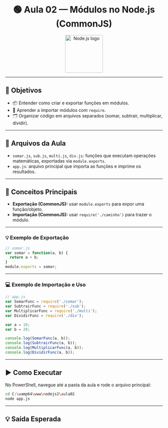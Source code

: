 <h1 align="center">🟢 Aula 02 — Módulos no Node.js (CommonJS)</h1>

<p align="center">
  <img src="https://nodejs.org/static/images/logo.svg" alt="Node.js logo" width="120"/>
</p>

---

## 🎯 Objetivos

- 📦 Entender como criar e exportar funções em módulos.
- 🔗 Aprender a importar módulos com <code>require</code>.
- 🗂️ Organizar código em arquivos separados (somar, subtrair, multiplicar, dividir).

---

## 📂 Arquivos da Aula

- <code>somar.js</code>, <code>sub.js</code>, <code>multi.js</code>, <code>div.js</code>: funções que executam operações matemáticas, exportadas via <code>module.exports</code>.
- <code>app.js</code>: arquivo principal que importa as funções e imprime os resultados.

---

## 🧩 Conceitos Principais

- <b>Exportação (CommonJS):</b> usar <code>module.exports</code> para expor uma função/objeto.
- <b>Importação (CommonJS):</b> usar <code>require('./caminho')</code> para trazer o módulo.

---

### 💡 Exemplo de Exportação

```js
// somar.js
var somar = function(a, b) {
  return a + b;
}
module.exports = somar;
```

---

### 💻 Exemplo de Importação e Uso

```js
// app.js
var SomarFunc = require('./somar');
var SubtrairFunc = require('./sub');
var MultiplicarFunc = require('./multi');
var DividirFunc = require('./div');

var a = 10;
var b = 20;

console.log(SomarFunc(a, b));
console.log(SubtrairFunc(a, b));
console.log(MultiplicarFunc(a, b));
console.log(DividirFunc(a, b));
```

---

## ▶️ Como Executar

No PowerShell, navegue até a pasta da aula e rode o arquivo principal:

```bash
cd C:\wamp64\www\nodejs2\aula02
node app.js
```

---

## 💡 Saída Esperada

